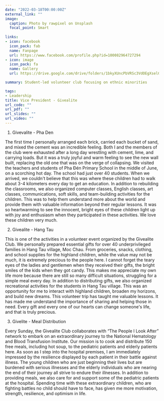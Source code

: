 ```yaml
---
date: "2022-03-18T00:00:00Z"
external_link: ""
image:
  caption: Photo by rawpixel on Unsplash
  focal_point: Smart
  
links:
- icon: facebook
  icon_pack: fab
  name: Fanpage
  url: https://www.facebook.com/profile.php?id=100082964727294
- icon: image
  icon_pack: fa
  name: Gallery
  url: https://drive.google.com/drive/folders/1bkyXUncPbVRSc3VdOEgXselGYxV7_fxu?usp=share_link

summary: Student-led volunteer club focusing on ethnic minorities

tags:
- Leadership
title: Vice President - Givealite
url_code: ""
url_pdf: ""
url_slides: ""
url_video: ""
---
```


1. Givevalite - Pha Den

The first time I personally arranged each brick, carried each bucket of sand, and mixed the cement was an incredible feeling. Both I and the members of the club were exhausted after a long day wrestling with cement, lime, and carrying loads. But it was a truly joyful and warm feeling to see the new wall built, replacing the old one that was on the verge of collapsing. We visited the teachers and students of Pha Đén Primary School in the middle of June, on a scorching hot day. The school had just over 40 students. When we arrived, we couldn't believe that this was where these children had to walk about 3-4 kilometers every day to get an education. In addition to rebuilding the classrooms, we also organized computer classes, English classes, art classes, communications, soft skills, and team-building activities for the children. This was to help them understand more about the world and provide them with valuable information beyond their regular lessons. It was so heartwarming to see the innocent, bright eyes of these children light up with joy and enthusiasm when they participated in these activities. We love these children very much.

2. Givealite - Hang Tau

This is one of the activities in a volunteer event organized by the Givealite Club. We personally prepared essential gifts for over 40 underprivileged families in Hang Tau village, Moc Chau. From groceries, snacks, clothing, and school supplies for the highland children, while the value may not be much, it is extremely precious to the people here. I cannot forget the teary eyes of the ladies and gentlemen when they received their gifts, the bright smiles of the kids when they got candy. This makes me appreciate my own life more because there are still so many difficult situations, struggling for a simple meal every day. In addition to distributing gifts, we also organized recreational activities for the students in Hang Tau village. This was an opportunity for me to interact with highland children, broaden my horizons, and build new dreams. This volunteer trip has taught me valuable lessons. It has made me understand the importance of sharing and helping those in need. Every gift and every one of our hearts can change someone's life, and that is truly precious.

3. Givelite - Meal Distribution

Every Sunday, the Givealite Club collaborates with “The People I Look After” network to embark on an extraordinary journey to the National Hematology and Blood Transfusion Institute. Our mission is to cook and distribute 150 free meals, including hot soup, to the pediatric patients and elderly patients here. As soon as I step into the hospital premises, I am immediately impressed by the resilience displayed by each patient in their battle against illness. The young children who are just beginning their lives but are burdened with serious illnesses and the elderly individuals who are nearing the end of their journey all strive to endure their illnesses. In addition to providing meals, we also care for and support some of the pediatric patients at the hospital. Spending time with these extraordinary children, who are fighting battles no child should have to face, has given me more motivation, strength, resilience, and optimism in life.

